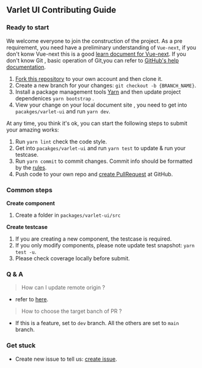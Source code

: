 ## Varlet UI Contributing Guide

### Ready to start

We welcome everyone to join the construction of the project.
As a pre requirement, you need have a preliminary understanding of `Vue-next`, if you don't konw Vue-next
this is a good [learn document for Vue-next](https://v3.vuejs.org/).
If you don't know Git , basic operation of Git,you can refer to [GitHub's help documentation](https://help.github.com/en/github/using-git).


1. [Fork this repository](https://help.github.com/en/github/getting-started-with-github/fork-a-repo) to your own account and then clone it.
2. Create a new branch for your changes: `git checkout -b {BRANCH_NAME}`.
3. Install a package management tools [Yarn](https://classic.yarnpkg.com/en/docs/install#mac-stable)
   and then update project dependenices `yarn bootstrap` .
4. View your change on your local document site , you need to get into `pacakges/varlet-ui` and run `yarn dev`.

At any time, you think it's ok, you can start the following steps to submit your amazing works:

1. Run `yarn lint` check the code style.
2. Get into  `pacakges/varlet-ui` and run `yarn test` to update & run your testcase.
3. Run `yarn commit` to commit changes. Commit info should be formatted by the [rules](https://github.com/conventional-changelog/commitlint/blob/master/%40commitlint/config-conventional/README.md).
4. Push code to your own repo and [create PullRequest](https://help.github.com/en/github/collaborating-with-issues-and-pull-requests/about-pull-requests) at GitHub.

### Common steps

**Create component**

1. Create a folder in `packages/varlet-ui/src`

**Create testcase**

1. If you are creating a new component, the testcase is required.
2. If you only modify components, please note update test snapshot: `yarn test -u`.
3. Please check coverage locally before submit.

### Q & A

> How can I update remote origin ?

- refer to [here](https://git-scm.com/book/en/v2/Git-Basics-Working-with-Remotes).

> How to choose the target banch of PR ?

- If this is a feature, set to `dev` branch. All the others are set to `main` branch.


### Get stuck

- Create new issue to tell us: [create issue](https://github.com/fay-org/fect/issues).
